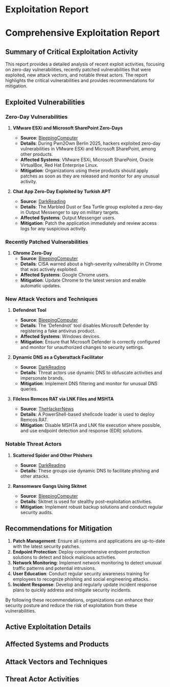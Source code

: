 # Exploitation Report

# Comprehensive Exploitation Report

## Summary of Critical Exploitation Activity

This report provides a detailed analysis of recent exploit activities, focusing on zero-day vulnerabilities, recently patched vulnerabilities that were exploited, new attack vectors, and notable threat actors. The report highlights the critical vulnerabilities and provides recommendations for mitigation.

## Exploited Vulnerabilities

### Zero-Day Vulnerabilities

1. **VMware ESXi and Microsoft SharePoint Zero-Days**
   - **Source**: [BleepingComputer](https://www.bleepingcomputer.com/news/security/hackers-exploit-vmware-esxi-microsoft-sharepoint-zero-days-at-pwn2own/)
   - **Details**: During Pwn2Own Berlin 2025, hackers exploited zero-day vulnerabilities in VMware ESXi and Microsoft SharePoint, among other products.
   - **Affected Systems**: VMware ESXi, Microsoft SharePoint, Oracle VirtualBox, Red Hat Enterprise Linux.
   - **Mitigation**: Organizations using these products should apply patches as soon as they are released and monitor for any unusual activity.

2. **Chat App Zero-Day Exploited by Turkish APT**
   - **Source**: [DarkReading](https://www.darkreading.com/cyberattacks-data-breaches/turkish-apt-exploits-chat-app-zero-day-spy-iraqi-kurds)
   - **Details**: The Marbled Dust or Sea Turtle group exploited a zero-day in Output Messenger to spy on military targets.
   - **Affected Systems**: Output Messenger users.
   - **Mitigation**: Patch the application immediately and review access logs for any suspicious activity.

### Recently Patched Vulnerabilities

1. **Chrome Zero-Day**
   - **Source**: [BleepingComputer](https://www.bleepingcomputer.com/news/security/cisa-tags-recently-patched-chrome-bug-as-actively-exploited-zero-day/)
   - **Details**: CISA warned about a high-severity vulnerability in Chrome that was actively exploited.
   - **Affected Systems**: Google Chrome users.
   - **Mitigation**: Update Chrome to the latest version and enable automatic updates.

### New Attack Vectors and Techniques

1. **Defendnot Tool**
   - **Source**: [BleepingComputer](https://www.bleepingcomputer.com/news/microsoft/new-defendnot-tool-tricks-windows-into-disabling-microsoft-defender/)
   - **Details**: The 'Defendnot' tool disables Microsoft Defender by registering a fake antivirus product.
   - **Affected Systems**: Windows devices.
   - **Mitigation**: Ensure that Microsoft Defender is correctly configured and monitor for unauthorized changes to security settings.

2. **Dynamic DNS as a Cyberattack Facilitator**
   - **Source**: [DarkReading](https://www.darkreading.com/threat-intelligence/dynamic-dns-cyberattack-facilitator)
   - **Details**: Threat actors use dynamic DNS to obfuscate activities and impersonate brands.
   - **Mitigation**: Implement DNS filtering and monitor for unusual DNS queries.

3. **Fileless Remcos RAT via LNK Files and MSHTA**
   - **Source**: [TheHackerNews](https://thehackernews.com/2025/05/fileless-remcos-rat-delivered-via-lnk.html)
   - **Details**: A PowerShell-based shellcode loader is used to deploy Remcos RAT.
   - **Mitigation**: Disable MSHTA and LNK file execution where possible, and use endpoint detection and response (EDR) solutions.

### Notable Threat Actors

1. **Scattered Spider and Other Phishers**
   - **Source**: [DarkReading](https://www.darkreading.com/threat-intelligence/dynamic-dns-cyberattack-facilitator)
   - **Details**: These groups use dynamic DNS to facilitate phishing and other attacks.

2. **Ransomware Gangs Using Skitnet**
   - **Source**: [BleepingComputer](https://www.bleepingcomputer.com/news/security/ransomware-gangs-increasingly-use-skitnet-post-exploitation-malware/)
   - **Details**: Skitnet is used for stealthy post-exploitation activities.
   - **Mitigation**: Implement robust backup solutions and conduct regular security audits.

## Recommendations for Mitigation

1. **Patch Management**: Ensure all systems and applications are up-to-date with the latest security patches.
2. **Endpoint Protection**: Deploy comprehensive endpoint protection solutions to detect and block malicious activities.
3. **Network Monitoring**: Implement network monitoring to detect unusual traffic patterns and potential intrusions.
4. **User Education**: Conduct regular security awareness training for employees to recognize phishing and social engineering attacks.
5. **Incident Response**: Develop and regularly update incident response plans to quickly address and mitigate security incidents.

By following these recommendations, organizations can enhance their security posture and reduce the risk of exploitation from these vulnerabilities.

## Active Exploitation Details



## Affected Systems and Products



## Attack Vectors and Techniques



## Threat Actor Activities

 